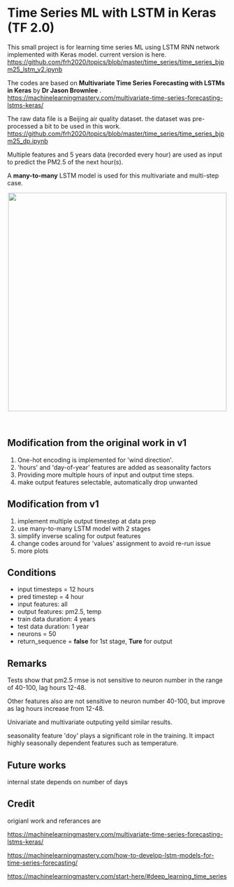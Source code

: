 # **Time Series ML with LSTM in Keras (TF 2.0)**

This small project is for learning time series ML using LSTM RNN network implemented with Keras model. current version is here. https://github.com/frh2020/topics/blob/master/time_series/time_series_bjpm25_lstm_v2.ipynb

The codes are based on **Multivariate Time Series Forecasting with LSTMs in Keras** by **Dr Jason Brownlee** . https://machinelearningmastery.com/multivariate-time-series-forecasting-lstms-keras/

The raw data file is a Beijing air quality dataset. the dataset was pre-processed a bit to be used in this work. https://github.com/frh2020/topics/blob/master/time_series/time_series_bjpm25_dp.ipynb

Multiple features and 5 years data (recorded every hour) are used as input to predict the PM2.5 of the next hour(s).

A **many-to-many** LSTM model is used for this multivariate and multi-step case.

<p align="center">
<img src="https://drive.google.com/uc?id=159QK2H7IM282u97kQRqmqNxQkVThdoIR" width="500" >
</p>
<br />

## Modification from the original work in v1

1.   One-hot encoding is implemented for 'wind direction'.
2.   'hours' and 'day-of-year' features are added as seasonality factors
3.   Providing more multiple hours of input and output time steps.
4.   make output features selectable, automatically drop unwanted

## Modification from v1

1.   implement multiple output timestep at data prep
2.   use many-to-many LSTM model with 2 stages
3.   simplify inverse scaling for output features
4.   change codes around for 'values' assignment to avoid re-run issue 
5.   more plots

## Conditions


*   input timesteps = 12 hours
*   pred timestep = 4 hour
*   input features: all
*   output features: pm2.5, temp
*   train data duration: 4 years
*   test data duration: 1 year
*   neurons = 50
*   return_sequence = **false**  for 1st stage, **Ture** for output

## Remarks
Tests show that pm2.5 rmse is not sensitive to neuron number in the range of 40-100, lag hours 12-48.

Other features also are not sensitive to neuron number 40-100, but improve as lag hours increase from 12-48.

Univariate and multivariate outputing yeild similar results.

seasonality feature 'doy' plays a significant role in the training. It impact highly seasonally dependent features such as temperature.

## Future works
internal state depends on number of days

## Credit
origianl work and referances are 

https://machinelearningmastery.com/multivariate-time-series-forecasting-lstms-keras/

https://machinelearningmastery.com/how-to-develop-lstm-models-for-time-series-forecasting/

https://machinelearningmastery.com/start-here/#deep_learning_time_series
